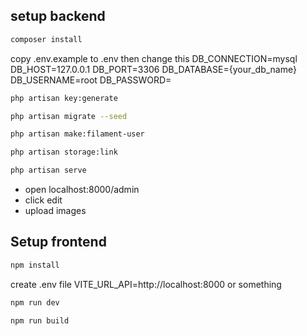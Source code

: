 ## setup backend

```sh
composer install
```
copy .env.example to .env
then change this
DB_CONNECTION=mysql
DB_HOST=127.0.0.1
DB_PORT=3306
DB_DATABASE={your_db_name}
DB_USERNAME=root
DB_PASSWORD=

```sh
php artisan key:generate
```
```sh
php artisan migrate --seed
```
```sh
php artisan make:filament-user
```
```sh
php artisan storage:link
```
```sh
php artisan serve
```

- open localhost:8000/admin
- click edit
- upload images


## Setup frontend
```sh
npm install
```
create .env file
VITE_URL_API=http://localhost:8000 or something  
```sh
npm run dev
```
```sh
npm run build
```
